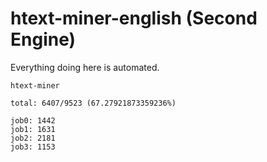 # htext-miner-english (Second Engine)

Everything doing here is automated.

```
htext-miner

total: 6407/9523 (67.27921873359236%)

job0: 1442
job1: 1631
job2: 2181
job3: 1153
```